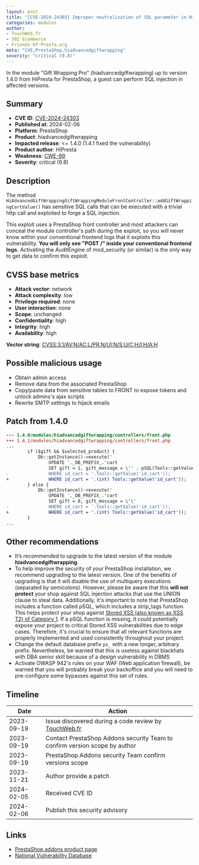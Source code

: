 ```yaml
---
layout: post
title: "[CVE-2024-24303] Improper neutralization of SQL parameter in HiPresta - Gift Wrapping Pro module for PrestaShop"
categories: modules
author:
- TouchWeb.fr
- 202 Ecommerce
- Friends-Of-Presta.org
meta: "CVE,PrestaShop,hiadvancedgiftwrapping"
severity: "critical (9.8)"
---
```


In the module "Gift Wrapping Pro" (hiadvancedgiftwrapping) up to version 1.4.0 from HiPresta for PrestaShop, a guest can perform SQL injection in affected versions.

## Summary

* **CVE ID**: [CVE-2024-24303](https://cve.mitre.org/cgi-bin/cvename.cgi?name=CVE-2024-24303)
* **Published at**: 2024-02-06
* **Platform**: PrestaShop
* **Product**: hiadvancedgiftwrapping
* **Impacted release**: <= 1.4.0 (1.4.1 fixed the vulnerability)
* **Product author**: HiPresta
* **Weakness**: [CWE-89](https://cwe.mitre.org/data/definitions/89.html)
* **Severity**: critical (9.8)

## Description

The method `HiAdvancedGiftWrappingGiftWrappingModuleFrontController::addGiftWrappingCartValue()` has sensitive SQL calls that can be executed with a trivial http call and exploited to forge a SQL injection.

This exploit uses a PrestaShop front controller and most attackers can conceal the module controller's path during the exploit, so you will never know within your conventional frontend logs that it exploits this vulnerability. **You will only see "POST /" inside your conventional frontend logs.** Activating the AuditEngine of mod_security (or similar) is the only way to get data to confirm this exploit.


## CVSS base metrics

* **Attack vector**: network
* **Attack complexity**: low
* **Privilege required**: none
* **User interaction**: none
* **Scope**: unchanged
* **Confidentiality**: high
* **Integrity**: high
* **Availability**: high

**Vector string**: [CVSS:3.1/AV:N/AC:L/PR:N/UI:N/S:U/C:H/I:H/A:H](https://nvd.nist.gov/vuln-metrics/cvss/v3-calculator?vector=AV:N/AC:L/PR:N/UI:N/S:U/C:H/I:H/A:H)

## Possible malicious usage

* Obtain admin access
* Remove data from the associated PrestaShop
* Copy/paste data from sensitive tables to FRONT to expose tokens and unlock admins's ajax scripts
* Rewrite SMTP settings to hijack emails


## Patch from 1.4.0

```diff
--- 1.4.0/modules/hiadvancedgiftwrapping/controllers/front.php
+++ 1.4.1/modules/hiadvancedgiftwrapping/controllers/front.php
...
        if ($gift && $selected_product) {
            Db::getInstance()->execute('
                UPDATE '._DB_PREFIX_.'cart
                SET gift = 1, gift_message = \'' . pSQL(Tools::getValue('gift_message')) . '\'
-               WHERE id_cart = '.Tools::getValue('id_cart'));
+               WHERE id_cart = '.(int) Tools::getValue('id_cart'));
        } else {
            Db::getInstance()->execute('
                UPDATE '._DB_PREFIX_.'cart
                SET gift = 0, gift_message = \'\'
-               WHERE id_cart = '.Tools::getValue('id_cart'));
+               WHERE id_cart = '.(int) Tools::getValue('id_cart'));
        }
...
```

## Other recommendations

* It’s recommended to upgrade to the latest version of the module **hiadvancedgiftwrapping**.
* To help improve the security of your PrestaShop installation, we recommend upgrading to the latest version. One of the benefits of upgrading is that it will disable the use of multiquery executions (separated by semicolons). However, please be aware that this **will not protect** your shop against SQL injection attacks that use the UNION clause to steal data. Additionally, it's important to note that PrestaShop includes a function called pSQL, which includes a strip_tags function. This helps protect your shop against [Stored XSS (also known as XSS T2) of Category 1](https://security.friendsofpresta.org/modules/2023/02/07/stored-xss.html). If a pSQL function is missing, it could potentially expose your project to critical Stored XSS vulnerabilities due to edge cases. Therefore, it's crucial to ensure that all relevant functions are properly implemented and used consistently throughout your project.
* Change the default database prefix `ps_` with a new longer, arbitrary prefix. Nevertheless, be warned that this is useless against blackhats with DBA senior skill because of a design vulnerability in DBMS
* Activate OWASP 942's rules on your WAF (Web application firewall), be warned that you will probably break your backoffice and you will need to pre-configure some bypasses against this set of rules.

## Timeline

| Date | Action |
|--|--|
| 2023-09-19 | Issue discovered during a code review by [TouchWeb.fr](https://www.touchweb.fr) |
| 2023-09-19 | Contact PrestaShop Addons security Team to confirm version scope by author |
| 2023-09-19 | PrestaShop Addons security Team confirm versions scope |
| 2023-11-21 | Author provide a patch |
| 2024-02-05 | Received CVE ID |
| 2024-02-06 | Publish this security advisory |

## Links

* [PrestaShop addons product page](https://addons.prestashop.com/en/registration-ordering-process/31464-gift-wrapping-pro.html)
* [National Vulnerability Database](https://nvd.nist.gov/vuln/detail/CVE-2024-24303)
